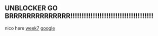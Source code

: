 ## UNBLOCKER GO BRRRRRRRRRRRRRR!!!!!!!!!!!!!!!!!!!!!!!!!!!!!!!!!!!!!
nico here [week7](https://w8.snokido.com/games/html5/friday-night-funkin/0281/)
[google](https://www.google.com)
